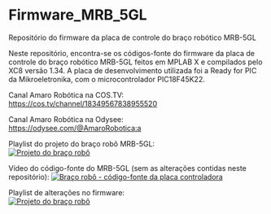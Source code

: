 # Firmware_MRB_5GL
Repositório do firmware da placa de controle do braço robótico MRB-5GL

Neste repositório, encontra-se os códigos-fonte do firmware da placa de controle do braço robótico MRB-5GL 
feitos em MPLAB X e compilados pelo XC8 versão 1.34. A placa de desenvolvimento utilizada foi a Ready for PIC
da Mikroeletronika, com o microcontrolador PIC18F45K22.

Canal Amaro Robótica na COS.TV:                                               
https://cos.tv/channel/18349567838955520

Canal Amaro Robótica na Odysee:                                               
https://odysee.com/@AmaroRobotica:a

Playlist do projeto do braço robô MRB-5GL:                                
[![Projeto do braço robô](https://thumbs.odycdn.com/0c92bf28bd7fb48bada641330e733b1a.webp)](https://odysee.com/@AmaroRobotica:a/Projeto-do-bra%C3%A7o-rob%C3%B4:2)

Vídeo do código-fonte do MRB-5GL (sem as alterações contidas neste repositório):
[![Braço robô - código-fonte da placa controladora](https://thumbs.odycdn.com/09e9f13783fa355026f5788e7086df1b.webp)](https://odysee.com/@AmaroRobotica:a/Braço-robô---código-fonte-da-placa-controladora)

Playlist de alterações no firmware:                                          
[![Projeto do braço robô](https://thumbs.odycdn.com/d18359fa0e9eb948c7061b9535b186f2.webp)](https://odysee.com/@AmaroRobotica:a/Altera%C3%A7%C3%B5es-no-firmware-da-placa-controladora-do-MRB-5GL-2018-2019:9)

